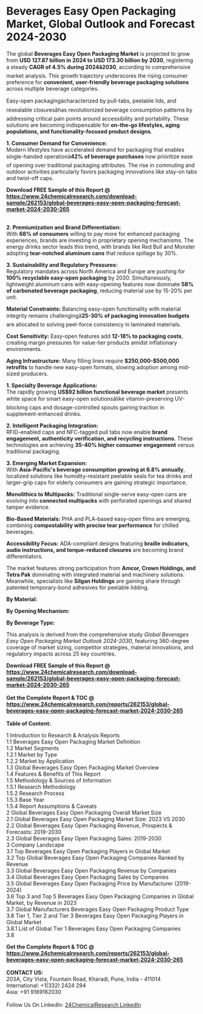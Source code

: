 <h1>Beverages Easy Open Packaging Market, Global Outlook and Forecast 2024-2030</h1><p>The global <strong>Beverages Easy Open Packaging Market</strong> is projected to grow from <strong>USD 127.87 billion in 2024 to USD 173.30 billion by 2030</strong>, registering a steady <strong>CAGR of 4.5% during 2024â2030</strong>, according to comprehensive market analysis. This growth trajectory underscores the rising consumer preference for <strong>convenient, user-friendly beverage packaging solutions</strong> across multiple beverage categories.</p><p>Easy-open packagingâcharacterized by pull-tabs, peelable lids, and resealable closuresâhas revolutionized beverage consumption patterns by addressing critical pain points around accessibility and portability. These solutions are becoming indispensable for <strong>on-the-go lifestyles, aging populations, and functionality-focused product designs</strong>.</p><p><strong>1. Consumer Demand for Convenience:</strong><br>
Modern lifestyles have accelerated demand for packaging that enables single-handed operationâ<strong>42% of beverage purchases</strong> now prioritize ease of opening over traditional packaging attributes. The rise in commuting and outdoor activities particularly favors packaging innovations like stay-on tabs and twist-off caps.</p><div><b>Download FREE Sample of this Report @ 
            <a href="https://www.24chemicalresearch.com/download-sample/262153/global-beverages-easy-open-packaging-forecast-market-2024-2030-265">
            https://www.24chemicalresearch.com/download-sample/262153/global-beverages-easy-open-packaging-forecast-market-2024-2030-265</a></b></div><br><p><strong>2. Premiumization and Brand Differentiation:</strong><br>
With <strong>68% of consumers</strong> willing to pay more for enhanced packaging experiences, brands are investing in proprietary opening mechanisms. The energy drinks sector leads this trend, with brands like Red Bull and Monster adopting <strong>tear-notched aluminum cans</strong> that reduce spillage by 30%.</p><p><strong>3. Sustainability and Regulatory Pressures:</strong><br>
Regulatory mandates across North America and Europe are pushing for <strong>100% recyclable easy-open packaging</strong> by 2030. Simultaneously, lightweight aluminum cans with easy-opening features now dominate <strong>58% of carbonated beverage packaging</strong>, reducing material use by 15-20% per unit.</p><p><strong>Material Constraints:</strong> Balancing easy-open functionality with material integrity remains challengingâ<strong>25-30% of packaging innovation budgets</strong> are allocated to solving peel-force consistency in laminated materials.</p><p><strong>Cost Sensitivity:</strong> Easy-open features add <strong>12-18% to packaging costs</strong>, creating margin pressures for value-tier products amidst inflationary environments.</p><p><strong>Aging Infrastructure:</strong> Many filling lines require <strong>$250,000-$500,000 retrofits</strong> to handle new easy-open formats, slowing adoption among mid-sized producers.</p><p><strong>1. Specialty Beverage Applications:</strong><br>
The rapidly growing <strong>US$92 billion functional beverage market</strong> presents white space for smart easy-open solutionsâlike vitamin-preserving UV-blocking caps and dosage-controlled spouts gaining traction in supplement-enhanced drinks.</p><p><strong>2. Intelligent Packaging Integration:</strong><br>
RFID-enabled caps and NFC-tagged pull tabs now enable <strong>brand engagement, authenticity verification, and recycling instructions</strong>. These technologies are achieving <strong>35-40% higher consumer engagement</strong> versus traditional packaging.</p><p><strong>3. Emerging Market Expansion:</strong><br>
With <strong>Asia-Pacific's beverage consumption growing at 6.8% annually</strong>, localized solutions like humidity-resistant peelable seals for tea drinks and larger-grip caps for elderly consumers are gaining strategic importance.</p><p><strong>Monolithics to Multipacks:</strong> Traditional single-serve easy-open cans are evolving into <strong>connected multipacks</strong> with perforated openings and shared tamper evidence.</p><p><strong>Bio-Based Materials:</strong> PHA and PLA-based easy-open films are emerging, combining <strong>compostability with precise tear performance</strong> for chilled beverages.</p><p><strong>Accessibility Focus:</strong> ADA-compliant designs featuring <strong>braille indicators, audio instructions, and torque-reduced closures</strong> are becoming brand differentiators.</p><p>The market features strong participation from <strong>Amcor, Crown Holdings, and Tetra Pak</strong> dominating with integrated material and machinery solutions. Meanwhile, specialists like <strong>Silgan Holdings</strong> are gaining share through patented temporary-bond adhesives for peelable lidding.</p><p><strong>By Material:</strong></p><p><strong>By Opening Mechanism:</strong></p><p><strong>By Beverage Type:</strong></p><p>This analysis is derived from the comprehensive study <em>Global Beverages Easy Open Packaging Market Outlook 2024-2030</em>, featuring 360-degree coverage of market sizing, competitor strategies, material innovations, and regulatory impacts across 25 key countries.</p><div><b>Download FREE Sample of this Report @ 
            <a href="https://www.24chemicalresearch.com/download-sample/262153/global-beverages-easy-open-packaging-forecast-market-2024-2030-265">
            https://www.24chemicalresearch.com/download-sample/262153/global-beverages-easy-open-packaging-forecast-market-2024-2030-265</a></b></div><br><div><b>Get the Complete Report & TOC @ 
            <a href="https://www.24chemicalresearch.com/reports/262153/global-beverages-easy-open-packaging-forecast-market-2024-2030-265">
            https://www.24chemicalresearch.com/reports/262153/global-beverages-easy-open-packaging-forecast-market-2024-2030-265</a></b></div><br>
            <b>Table of Content:</b><p>1 Introduction to Research & Analysis Reports<br />
    1.1 Beverages Easy Open Packaging Market Definition<br />
    1.2 Market Segments<br />
        1.2.1 Market by Type<br />
        1.2.2 Market by Application<br />
    1.3 Global Beverages Easy Open Packaging Market Overview<br />
    1.4 Features & Benefits of This Report<br />
    1.5 Methodology & Sources of Information<br />
        1.5.1 Research Methodology<br />
        1.5.2 Research Process<br />
        1.5.3 Base Year<br />
        1.5.4 Report Assumptions & Caveats<br />
2 Global Beverages Easy Open Packaging Overall Market Size<br />
    2.1 Global Beverages Easy Open Packaging Market Size: 2023 VS 2030<br />
    2.2 Global Beverages Easy Open Packaging Revenue, Prospects & Forecasts: 2019-2030<br />
    2.3 Global Beverages Easy Open Packaging Sales: 2019-2030<br />
3 Company Landscape<br />
    3.1 Top Beverages Easy Open Packaging Players in Global Market<br />
    3.2 Top Global Beverages Easy Open Packaging Companies Ranked by Revenue<br />
    3.3 Global Beverages Easy Open Packaging Revenue by Companies<br />
    3.4 Global Beverages Easy Open Packaging Sales by Companies<br />
    3.5 Global Beverages Easy Open Packaging Price by Manufacturer (2019-2024)<br />
    3.6 Top 3 and Top 5 Beverages Easy Open Packaging Companies in Global Market, by Revenue in 2023<br />
    3.7 Global Manufacturers Beverages Easy Open Packaging Product Type<br />
    3.8 Tier 1, Tier 2 and Tier 3 Beverages Easy Open Packaging Players in Global Market<br />
        3.8.1 List of Global Tier 1 Beverages Easy Open Packaging Companies<br />
        3.8</p><div><b>Get the Complete Report & TOC @ 
            <a href="https://www.24chemicalresearch.com/reports/262153/global-beverages-easy-open-packaging-forecast-market-2024-2030-265">
            https://www.24chemicalresearch.com/reports/262153/global-beverages-easy-open-packaging-forecast-market-2024-2030-265</a></b></div><br><b>CONTACT US:</b><br>
            203A, City Vista, Fountain Road, Kharadi, Pune, India - 411014<br>
            International: +1(332) 2424 294<br>
            Asia: +91 9169162030 <br><br>
            Follow Us On LinkedIn: <a href="https://www.linkedin.com/company/24chemicalresearch/">24ChemicalResearch LinkedIn</a>